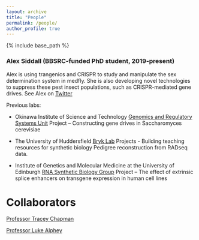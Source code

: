 ```yaml
---
layout: archive
title: "People"
permalink: /people/
author_profile: true
---
```


{% include base_path %}

### Alex Siddall (BBSRC-funded PhD student, 2019-present)
Alex is using trangenics and CRISPR to study and manipulate the sex determination system in medfly. She is also developing novel technologies to suppress these pest insect populations, such as CRISPR-mediated gene drives. See Alex on [Twitter](https://twitter.com/alex_siddall) 


Previous labs:


-	Okinawa Institute of Science and Technology 
[Genomics and Regulatory Systems Unit](https://groups.oist.jp/grsu) 
Project – Constructing gene drives in Saccharomyces cerevisiae

-	The University of Huddersfield
[Bryk Lab](https://bryklab.net/) 
Projects -  Building teaching resources for synthetic biology 
                   Pedigree reconstruction from RADseq data.

-	Institute of Genetics and Molecular Medicine at the University of Edinburgh 
[RNA Synthetic Biology Group](https://www.ed.ac.uk/mrc-human-genetics-unit/research/kudla-group) 
Project – The effect of extrinsic splice enhancers on transgene expression in human cell lines 


Collaborators
======
[Professor Tracey Chapman](https://www.traceychapmanresearch.com/)

[Professor Luke Alphey](https://www.pirbright.ac.uk/users/prof-luke-alphey)

